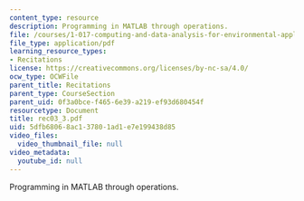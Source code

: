 ```yaml
---
content_type: resource
description: Programming in MATLAB through operations.
file: /courses/1-017-computing-and-data-analysis-for-environmental-applications-fall-2003/5dfb68068ac137801ad1e7e199438d85_rec03_3.pdf
file_type: application/pdf
learning_resource_types:
- Recitations
license: https://creativecommons.org/licenses/by-nc-sa/4.0/
ocw_type: OCWFile
parent_title: Recitations
parent_type: CourseSection
parent_uid: 0f3a0bce-f465-6e39-a219-ef93d680454f
resourcetype: Document
title: rec03_3.pdf
uid: 5dfb6806-8ac1-3780-1ad1-e7e199438d85
video_files:
  video_thumbnail_file: null
video_metadata:
  youtube_id: null
---
```

Programming in MATLAB through operations.